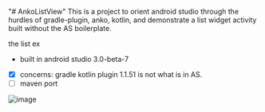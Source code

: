 "# AnkoListView" 
This is a project to orient android studio through the hurdles of gradle-plugin, anko, kotlin, and demonstrate a list widget activity built without the AS boilerplate.

the list ex

 *  built in android studio 3.0-beta-7

 * [X] concerns: gradle kotlin plugin 1.1.51 is not what is in AS. 
 * [ ]  maven port

![image](https://user-images.githubusercontent.com/73514/31269029-0033c916-aaa9-11e7-8eb0-bf0b8d73e8cd.png)
